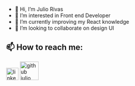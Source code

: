 - 👋 Hi, I’m Julio Rivas
- 👀 I’m interested in Front end Developer
- 🌱 I’m currently improving my React knowledge
- 💞️ I’m looking to collaborate on design UI
## 📫 How to reach me:

<a href="https://www.linkedin.com/in/julio-rivas-frontend">
  <img width="33" height="33" title="linkedin julio rivas" src="https://raw.githubusercontent.com/rahuldkjain/github-profile-readme-generator/master/src/images/icons/Social/linked-in-alt.svg"/></a>
 
<a href="https://github.com/Juliorivasz">
  <img width="50" heigth="50" title="github julio rivas" src="https://www.pngmart.com/files/22/GitHub-PNG-Isolated-Photo.png"/>
 </a>

<!---
Juliorivasz/Juliorivasz is a ✨ special ✨ repository because its `README.md` (this file) appears on your GitHub profile.
You can click the Preview link to take a look at your changes.
--->
